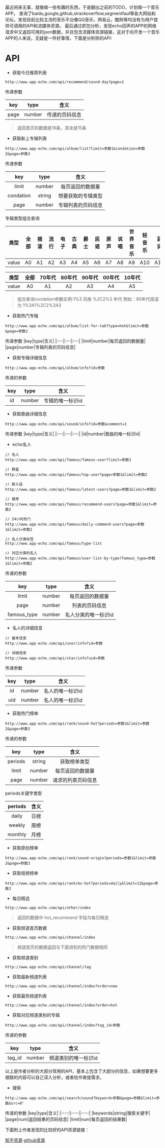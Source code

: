 最近闲来无事，就像做一些有趣的东西，于是翻出之前的TODO，计划做一个音乐APP。
查询了baidu,google,github,strackoverflow,segmentfaul等各大网站和论坛，发现目前比较主流的音乐平台像QQ音乐，网易云，酷狗等均没有为用户提供可调用的API和流媒体资源。
最后通过抓包分析，发现echo回声的APP的网络请求中又返回可用的json数据，并且包含流媒体资源链接，这对于向开发一个音乐APP的人来说，无疑是一件好事情，下面是分析除的API:

# API

- 获取今日推荐列表


```
http://www.app-echo.com/api/recommend/sound-day?page=1
```

传递参数

|key|type|含义|
|:---:|:---:|:---:|
|page|number|传递的页码信息|

>返回首页的数据是16条，其余是15条

- 获取新上专辑列表

```
http://www.app-echo.com/api/album/list?limit=参数1&condation=参数2&page=参数3
```

传递参数

|key|type|含义|
|:---:|:---:|:---:|
|limit|number|每页返回的数据量|
|condation|string|想要获取的专辑类型|
|page|number|专辑列表的页码信息|

专辑类型组合查询

|类型|全部|摇滚|流行|电子|古典|爵士|民谣|原声|说唱|世界音乐|轻音乐|蓝调|节奏蓝调|
|:--:|:--:|:--:|:--:|:--:|:--:|:--:|:--:|:--:|:--:|:------:|:----:|:--:|:------:|
|value|A0|A1|A2|A3|A4|A5|A6|A7|A8|A9|A10|A11|A12|

|类型|全部|70年代|80年代|90年代|00年代|10年代|
|:--:|:--:|:--:|:--:|:--:|:--:|:--:|
|value|A0|A1|A2|A3|A4|A5|

> 组合查询condation参数实例:1%3 风格 %2C2%3 年代  例如：90年代摇滚  为 1%3A1%2C2%3A3

- 获取热门专辑

```
http://www.app-echo.com/api/album/list-for-tab?type=hot&limit=参数&page=参数2
```

传递参数
|key|type|含义|
|:--:|:--:|:--:|
|limit|number|每页返回的数据量|
|page|number|专辑列表的页码信息|




- 获取专辑详细信息

```
http://www.app-echo.com/api/album/info?id=参数
```

传递的参数

|key|type|含义|
|:---:|:---:|:---:|
|id|number|专辑的唯一标识id|



- 获取歌曲详细信息

```
http://www.app-echo.com/api/sound/info?id=参数&comment=1
```

传递参数
|key|type|含义|
|:--:|:--:|:--:|
|id|number|歌曲的唯一标识id|

- echo名人

```
// 名人
http://www.app-echo.com/api/famous/famous-user?limit=参数1

// 群星
http://www.app-echo.com/api/famous/top-user?page=参数1&limit=参数2

// 新入驻
http://www.app-echo.com/api/famous/latest-users?page=参数1&limit=参数2

// 推荐
http://www.app-echo.com/api/famous/recommend-users?page=参数1&limit=参数2

// 24小时热门
http://www.app-echo.com/api/famous/daily-commend-users?page=参数1&limit=参数2

// 名人分类标签
http://www.app-echo.com/api/famous/type-list

// 对应分类的名人
http://www.app-echo.com/api/famous/user-list-by-type?famous_type=参数1&limit=参数2
```

传递的参数

|key|type|含义|
|:---:|:---:|:---:|
|limit|number|每页返回的数据量|
|page|number|列表的页码信息|
|famous_type|number|名人分类的唯一标识id|



- 名人的详细信息


```
// 基本信息
http://www.app-echo.com/api/user/info?id=参数

// 详细信息
http://www.app-echo.com/api/star/info?uid=参数

```

传递参数

|key|type|含义|
|:---:|:---:|:---:|
|id|number|名人的唯一标识id|
|uid|number|名人的唯一标识id|



- 获取热门榜单

```
http://www.app-echo.com/api/rank/sound-hot?periods=参数1&limit=参数2&page=参数3
```

传递的参数


|key|type|含义|
|:---:|:---:|:---:|
|periods|string|获取榜单类型|
|limit|number|每页返回的数据量|
|page|number|请求的列表页码信息|


periods关键字类型

|periods|含义|
|:---:|:---:|
|daily|日榜|
|weekly|周榜|
|monthly|月榜|



- 获取原创榜单

```
http://www.app-echo.com/api/rank/sound-origin?periods=参数1&limit=参数2&page=参数3

```


- 获取视频榜单

```
http://www.app-echo.com/api/rank/mv-hot?periods=daily&limit=12&page=参数3
```


- 每日精选

```
http://www.app-echo.com/api/other/index
```

> 返回的数据中 hot_recommend 字段为每日精选



- 获取频道首页数据

```
http://www.app-echo.com/api/channel/index
```

> 频道首页的数据返回与下面讲到的热门数据相同



- 获取频道类别

```
http://www.app-echo.com/api/channel/tag
```



- 获取最新频道列表

```
http://www.app-echo.com/api/channel/index?order=new
```



- 获取最热频道列表

```
http://www.app-echo.com/api/channel/index?order=hot
```



- 获取对应频道类别的专辑

```
http://www.app-echo.com/api/channel/index?tag_id=参数
```


传递的参数

|key|type|含义|
|:---:|:---:|:---:|
|tag_id|number|频道类别的唯一标识id|

以上是作者分析的大部分常用的API，基本上包含了大部分的信息，如果想要更多细致的内容可以自己深入分析，或者给作者提需求。

- 搜索

```
http://www.app-echo.com/api/search/sound?keyword=参数&page=参数&limit=参数&src=0'
```

传递的参数
|key|type|含义|
|:---:|:---:|:---:|
|keywords|string|搜索关键字|
|page|num|返回结果的页码信息|
|limit|num|每页返回的结果数|

下面附上作者发现的比较好的API资源链接：

[知乎资源](https://www.zhihu.com/question/27817786?from=profile_question_card)
[github资源](https://github.com/TonnyL/Awesome_APIs/blob/master/Chinese.md)

